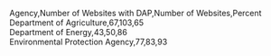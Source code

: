 Agency,Number of Websites with DAP,Number of Websites,Percent  
Department of Agriculture,67,103,65  
Department of Energy,43,50,86  
Environmental Protection Agency,77,83,93  

